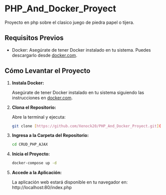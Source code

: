 # PHP_And_Docker_Proyect
Proyecto en php sobre el clasico juego de piedra papel o tijera.

## Requisitos Previos

- Docker: Asegúrate de tener Docker instalado en tu sistema. Puedes descargarlo desde [docker.com](https://www.docker.com/get-started).

## Cómo Levantar el Proyecto

1. **Instala Docker:**

   Asegúrate de tener Docker instalado en tu sistema siguiendo las instrucciones en [docker.com](https://www.docker.com/get-started).

2. **Clona el Repositorio:**

   Abre la terminal y ejecuta:

      ```bash
      git clone [https://github.com/Xenock20/PHP_And_Docker_Proyect.git](https://github.com/Xenock20/CRUD_PHP_AJAX)
      ```

3. **Ingresa a la Carpeta del Repositorio:**

     ```bash
     cd CRUD_PHP_AJAX
     ```

4. **Inicia el Proyecto:**

     ```bash
     docker-compose up -d
     ```

5. **Accede a la Aplicación:**

   La aplicación web estará disponible en tu navegador en: http://localhost:80/index.php


